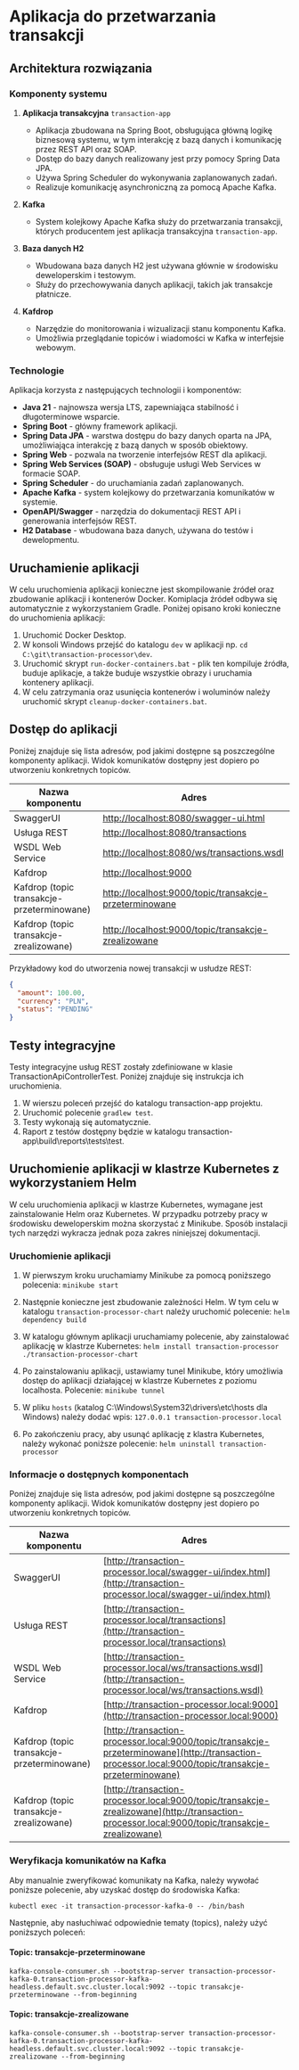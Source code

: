 # Aplikacja do przetwarzania transakcji

## Architektura rozwiązania

### Komponenty systemu

1. **Aplikacja transakcyjna** `transaction-app`
    - Aplikacja zbudowana na Spring Boot, obsługująca główną logikę biznesową systemu, w tym interakcję z bazą danych i komunikację przez REST API oraz SOAP.
    - Dostęp do bazy danych realizowany jest przy pomocy Spring Data JPA.
    - Używa Spring Scheduler do wykonywania zaplanowanych zadań.
    - Realizuje komunikację asynchroniczną za pomocą Apache Kafka.

2. **Kafka**
    - System kolejkowy Apache Kafka służy do przetwarzania transakcji, których producentem jest aplikacja transakcyjna `transaction-app`.

3. **Baza danych H2**
    - Wbudowana baza danych H2 jest używana głównie w środowisku deweloperskim i testowym.
    - Służy do przechowywania danych aplikacji, takich jak transakcje płatnicze.

4. **Kafdrop**
    - Narzędzie do monitorowania i wizualizacji stanu komponentu Kafka.
    - Umożliwia przeglądanie topiców i wiadomości w Kafka w interfejsie webowym.

### Technologie

Aplikacja korzysta z następujących technologii i komponentów:

- **Java 21** - najnowsza wersja LTS, zapewniająca stabilność i długoterminowe wsparcie.
- **Spring Boot** - główny framework aplikacji.
- **Spring Data JPA** - warstwa dostępu do bazy danych oparta na JPA, umożliwiająca interakcję z bazą danych w sposób obiektowy.
- **Spring Web** - pozwala na tworzenie interfejsów REST dla aplikacji.
- **Spring Web Services (SOAP)** - obsługuje usługi Web Services w formacie SOAP.
- **Spring Scheduler** - do uruchamiania zadań zaplanowanych.
- **Apache Kafka** - system kolejkowy do przetwarzania komunikatów w systemie.
- **OpenAPI/Swagger** - narzędzia do dokumentacji REST API i generowania interfejsów REST.
- **H2 Database** - wbudowana baza danych, używana do testów i dewelopmentu.

## Uruchamienie aplikacji

W celu uruchomienia aplikacji konieczne jest skompilowanie źródeł oraz zbudowanie aplikacji i kontenerów Docker.
Komiplacja źródeł odbywa się automatycznie z wykorzystaniem Gradle. Poniżej opisano kroki konieczne do uruchomienia aplikacji:

1. Uruchomić Docker Desktop.
2. W konsoli Windows przejść do katalogu `dev` w aplikacji np. `cd C:\git\transaction-processor\dev`.
3. Uruchomić skrypt `run-docker-containers.bat` - plik ten kompiluje źródła, buduje aplikacje, a także buduje wszystkie obrazy i uruchamia kontenery aplikacji.
4. W celu zatrzymania oraz usunięcia kontenerów i woluminów należy uruchomić skrypt `cleanup-docker-containers.bat`.

## Dostęp do aplikacji

Poniżej znajduje się lista adresów, pod jakimi dostępne są poszczególne komponenty aplikacji.
Widok komunikatów dostępny jest dopiero po utworzeniu konkretnych topiców.

| Nazwa komponentu                           | Adres                                                          |
|--------------------------------------------|----------------------------------------------------------------|
| SwaggerUI                                  | [http://localhost:8080/swagger-ui.html](http://localhost:8080/swagger-ui.html) |
| Usługa REST                                | [http://localhost:8080/transactions](http://localhost:8080/transactions) |
| WSDL Web Service                           | [http://localhost:8080/ws/transactions.wsdl](http://localhost:8080/ws/transactions.wsdl) |
| Kafdrop                                    | [http://localhost:9000](http://localhost:9000) |
| Kafdrop (topic transakcje-przeterminowane) | [http://localhost:9000/topic/transakcje-przeterminowane](http://localhost:9000/topic/transakcje-przeterminowane) |
| Kafdrop (topic transakcje-zrealizowane)    | [http://localhost:9000/topic/transakcje-zrealizowane](http://localhost:9000/topic/transakcje-zrealizowane) |

Przykładowy kod do utworzenia nowej transakcji w usłudze REST:
```JSON
{
  "amount": 100.00,
  "currency": "PLN",
  "status": "PENDING"
}
```

## Testy integracyjne

Testy integracyjne usług REST zostały zdefiniowane w klasie TransactionApiControllerTest.
Poniżej znajduje się instrukcja ich uruchomienia.
1. W wierszu poleceń przejść do katalogu transaction-app projektu.
2. Uruchomić polecenie `gradlew test`.
3. Testy wykonają się automatycznie. 
4. Raport z testów dostępny będzie w katalogu transaction-app\build\reports\tests\test.

## Uruchomienie aplikacji w klastrze Kubernetes z wykorzystaniem Helm

W celu uruchomienia aplikacji w klastrze Kubernetes, wymagane jest zainstalowanie Helm oraz Kubernetes.
W przypadku potrzeby pracy w środowisku deweloperskim można skorzystać z Minikube.
Sposób instalacji tych narzędzi wykracza jednak poza zakres niniejszej dokumentacji.

### Uruchomienie aplikacji

1. W pierwszym kroku uruchamiamy Minikube za pomocą poniższego polecenia:
   `minikube start`

2. Następnie konieczne jest zbudowanie zależności Helm. W tym celu w katalogu `transaction-processor-chart` należy uruchomić polecenie:
   `helm dependency build`

3. W katalogu głównym aplikacji uruchamiamy polecenie, aby zainstalować aplikację w klastrze Kubernetes:
   `helm install transaction-processor ./transaction-processor-chart`

4. Po zainstalowaniu aplikacji, ustawiamy tunel Minikube, który umożliwia dostęp do aplikacji działającej w klastrze Kubernetes z poziomu localhosta. Polecenie:
   `minikube tunnel`

5. W pliku `hosts` (katalog C:\Windows\System32\drivers\etc\hosts dla Windows) należy dodać wpis:
   `127.0.0.1 transaction-processor.local`

6. Po zakończeniu pracy, aby usunąć aplikację z klastra Kubernetes, należy wykonać poniższe polecenie:
   `helm uninstall transaction-processor`

### Informacje o dostępnych komponentach

Poniżej znajduje się lista adresów, pod jakimi dostępne są poszczególne komponenty aplikacji.
Widok komunikatów dostępny jest dopiero po utworzeniu konkretnych topiców.

| Nazwa komponentu                           | Adres                                                          |
|--------------------------------------------|----------------------------------------------------------------|
| SwaggerUI                                  | [http://transaction-processor.local/swagger-ui/index.html](http://transaction-processor.local/swagger-ui/index.html) |
| Usługa REST                                | [http://transaction-processor.local/transactions](http://transaction-processor.local/transactions) |
| WSDL Web Service                           | [http://transaction-processor.local/ws/transactions.wsdl](http://transaction-processor.local/ws/transactions.wsdl) |
| Kafdrop                                    | [http://transaction-processor.local:9000](http://transaction-processor.local:9000) |
| Kafdrop (topic transakcje-przeterminowane) | [http://transaction-processor.local:9000/topic/transakcje-przeterminowane](http://transaction-processor.local:9000/topic/transakcje-przeterminowane) |
| Kafdrop (topic transakcje-zrealizowane)    | [http://transaction-processor.local:9000/topic/transakcje-zrealizowane](http://transaction-processor.local:9000/topic/transakcje-zrealizowane) |

### Weryfikacja komunikatów na Kafka

Aby manualnie zweryfikować komunikaty na Kafka, należy wywołać poniższe polecenie, aby uzyskać dostęp do środowiska Kafka:

`kubectl exec -it transaction-processor-kafka-0 -- /bin/bash`

Następnie, aby nasłuchiwać odpowiednie tematy (topics), należy użyć poniższych poleceń:

#### Topic: transakcje-przeterminowane
`kafka-console-consumer.sh --bootstrap-server transaction-processor-kafka-0.transaction-processor-kafka-headless.default.svc.cluster.local:9092 --topic transakcje-przeterminowane --from-beginning`

#### Topic: transakcje-zrealizowane
`kafka-console-consumer.sh --bootstrap-server transaction-processor-kafka-0.transaction-processor-kafka-headless.default.svc.cluster.local:9092 --topic transakcje-zrealizowane --from-beginning`
